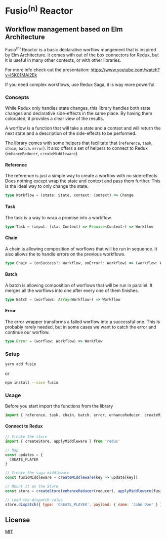 # Fusio<sup>(n)</sup> Reactor

## Workflow management based on Elm Architecture

Fusio<sup>(n)</sup> Reactor is a basic declarative worflow mangement that is inspired by Elm Architecture. It comes with out of the box connectors for Redux, but it is useful in many other contexts, or with other libraries.

For more info check out the presentation: https://www.youtube.com/watch?v=l5K01MAi2Ek

If you need complex workflows, use Redux Saga, it is way more powerful.

### Concepts

While Redux only handles state changes, this library handles both state changes and declarative side-effects in the same place. By having them colocated, it provides a clear view of the results.

A worflow is a function that will take a state and a context and will return the next state and a description of the side-effects to be performed.

The library comes with some helpers that facilitate that (`reference`, `task`, `chain`, `batch`. `error`). It also offers a set of helpers to connect to Redux (`enhanceReducer`, `createMiddleware`).

#### Reference

The reference is just a simple way to create a worflow with no side-effects. Does nothing except wrap the state and context and pass them further. This is the ideal way to only change the state.

```typescript
type Workflow = (state: State, context: Context) => Change
```

#### Task

The task is a way to wrap a promise into a workflow.

```typescript
type Task = (input: (ctx: Context) => Promise<Context>) => Workflow
```

#### Chain

A chain is allowing composition of worflows that will be run in sequence. It also allows the to handle errors on the previous workflows.

```typescript
type Chain = (onSuccess?: Workflow, onError?: Workflow) => (workflow: Workflow) => Workflow
```

#### Batch

A batch is allowing composition of worflows that will be run in parallel. It merges all the worflows into one after every one of them finishes.

```typescript
type Batch = (worflows: Array<Workflow>) => Workflow
```

#### Error

The error wrapper transforms a failed worflow into a successful one. This is probably rarely needed, but in some cases we want to catch the error and continue our worflow.

```typescript
type Error = (worflow: Workflow) => Workflow
```

### Setup

```bash
yarn add fusio
```

or

```bash
npm install --save fusio
```

### Usage

Before you start import the functions from the library

```javascript
import { reference, task, chain, batch, error, enhanceReducer, createMiddleware } from 'fusio'
```

#### Connect to Redux

```javascript
// Create the store
import { createStore, applyMiddleware } from 'redux'

// Map
const updates = {
  CREATE_PLAYER
}

// Create the saga middleware
const fusioMiddleware = createMiddleware(key => update[key])

// Mount it on the Store
const store = createStore(enhanceReducer(reducer), applyMiddleware(fusioMiddleware))

// Load the dispatch value
store.dispatch({ type: 'CREATE_PLAYER', payload: { name: 'John Doe' } })
```

## License

[MIT](LICENSE)
